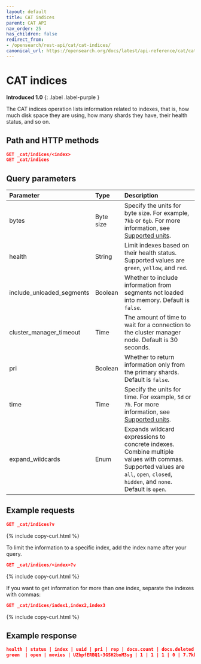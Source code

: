```yaml
---
layout: default
title: CAT indices
parent: CAT API
nav_order: 25
has_children: false
redirect_from:
- /opensearch/rest-api/cat/cat-indices/
canonical_url: https://opensearch.org/docs/latest/api-reference/cat/cat-indices/
---
```


# CAT indices
**Introduced 1.0**
{: .label .label-purple }

The CAT indices operation lists information related to indexes, that is, how much disk space they are using, how many shards they have, their health status, and so on.


## Path and HTTP methods

```json
GET _cat/indices/<index>
GET _cat/indices
```

## Query parameters

Parameter | Type | Description
:--- | :--- | :---
bytes | Byte size | Specify the units for byte size. For example, `7kb` or `6gb`. For more information, see [Supported units]({{site.url}}{{site.baseurl}}/opensearch/units/).
health | String | Limit indexes based on their health status. Supported values are `green`, `yellow`, and `red`.
include_unloaded_segments | Boolean | Whether to include information from segments not loaded into memory. Default is `false`.
cluster_manager_timeout | Time | The amount of time to wait for a connection to the cluster manager node. Default is 30 seconds.
pri | Boolean | Whether to return information only from the primary shards. Default is `false`.
time | Time | Specify the units for time. For example, `5d` or `7h`. For more information, see [Supported units]({{site.url}}{{site.baseurl}}/opensearch/units/).
expand_wildcards | Enum | Expands wildcard expressions to concrete indexes. Combine multiple values with commas. Supported values are `all`, `open`, `closed`, `hidden`, and `none`. Default is `open`.

## Example requests

```json
GET _cat/indices?v
```
{% include copy-curl.html %}

To limit the information to a specific index, add the index name after your query.

```json
GET _cat/indices/<index>?v
```
{% include copy-curl.html %}

If you want to get information for more than one index, separate the indexes with commas:

```json
GET _cat/indices/index1,index2,index3
```
{% include copy-curl.html %}


## Example response

```json
health | status | index | uuid | pri | rep | docs.count | docs.deleted | store.size | pri.store.size
green  | open | movies | UZbpfERBQ1-3GSH2bnM3sg | 1 | 1 | 1 | 0 | 7.7kb | 3.8kb
```
